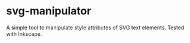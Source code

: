 # svg-manipulator
A simple tool to manipulate style attributes of SVG text elements. Tested with Inkscape.

